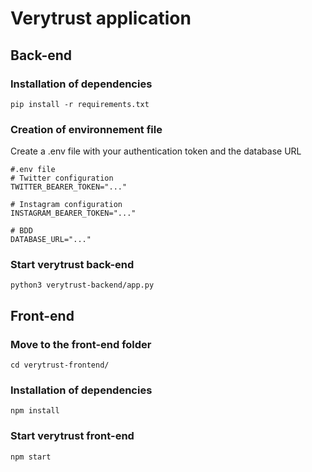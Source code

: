 # Verytrust application

## Back-end

### Installation of dependencies

```
pip install -r requirements.txt
```

### Creation of environnement file

Create a .env file with your authentication token and the database URL

```
#.env file
# Twitter configuration
TWITTER_BEARER_TOKEN="..."

# Instagram configuration
INSTAGRAM_BEARER_TOKEN="..."

# BDD 
DATABASE_URL="..."
```

### Start verytrust back-end

```
python3 verytrust-backend/app.py 
```

## Front-end

### Move to the front-end folder
```
cd verytrust-frontend/
```

### Installation of dependencies

```
npm install
```

### Start verytrust front-end

```
npm start 
```
